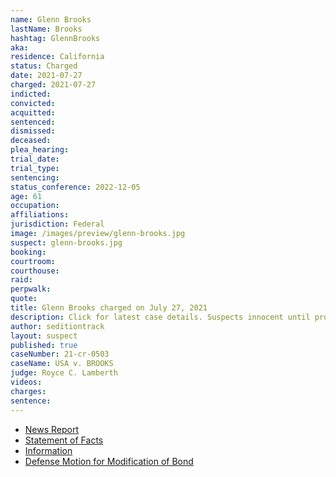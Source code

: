 ```yaml
---
name: Glenn Brooks
lastName: Brooks
hashtag: GlennBrooks
aka:
residence: California
status: Charged
date: 2021-07-27
charged: 2021-07-27
indicted:
convicted:
acquitted:
sentenced:
dismissed:
deceased:
plea_hearing:
trial_date:
trial_type:
sentencing:
status_conference: 2022-12-05
age: 61
occupation:
affiliations:
jurisdiction: Federal
image: /images/preview/glenn-brooks.jpg
suspect: glenn-brooks.jpg
booking:
courtroom:
courthouse:
raid:
perpwalk:
quote:
title: Glenn Brooks charged on July 27, 2021
description: Click for latest case details. Suspects innocent until proven guilty.
author: seditiontrack
layout: suspect
published: true
caseNumber: 21-cr-0503
caseName: USA v. BROOKS
judge: Royce C. Lamberth
videos:
charges:
sentence:
---
```

- [News Report](https://www.latimes.com/socal/daily-pilot/news/story/2021-08-02/huntington-beach-man-arrested-alleged-involvement-in-jan-6-capitol-attack-by-church-member-turned-tipster)
- [Statement of Facts](https://www.justice.gov/usao-dc/case-multi-defendant/file/1419021/download)
- [Information](https://extremism.gwu.edu/sites/g/files/zaxdzs2191/f/Glenn%20Allen%20Brooks%20Information.pdf)
- [Defense Motion for Modification of Bond](https://extremism.gwu.edu/sites/g/files/zaxdzs2191/f/Glenn%20Allen%20Brooks%20Government%20Response%20to%20Defense%20Motion%20to%20Modify%20Conditions%20of%20Release.pdf)
